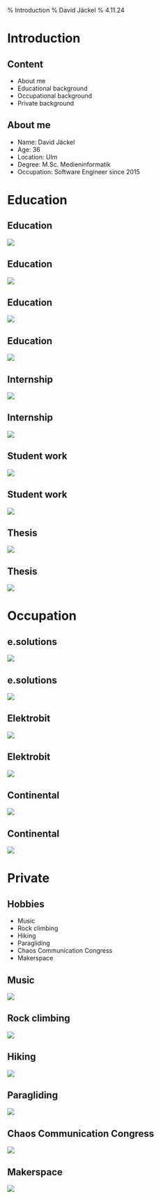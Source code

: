 % Introduction
% David Jäckel
% 4.11.24

# Introduction

## Content

* About me
* Educational background
* Occupational background
* Private background

## About me

* Name: David Jäckel
* Age: 36
* Location: Ulm
* Degree: M.Sc. Medieninformatik
* Occupation: Software Engineer since 2015

# Education

## Education

![](plantuml/bachelor.svg)

## Education

![](plantuml/use_bachelor.svg)

## Education

![](plantuml/master.svg)

## Education

![](plantuml/use_master.svg)

## Internship

![](plantuml/internships.svg)

## Internship

![](plantuml/use_intern.svg)

## Student work

![](plantuml/working_student.svg)

## Student work

![](plantuml/use_student.svg)

## Thesis

![](plantuml/thesis.svg)

## Thesis

![](plantuml/use_thesis.svg)

# Occupation

## e.solutions

![](plantuml/eso.svg)

## e.solutions

![](plantuml/use_eso.svg)

## Elektrobit

![](plantuml/eb.svg)

## Elektrobit

![](plantuml/use_eb.svg)

## Continental

![](plantuml/conti.svg)

## Continental

![](plantuml/use_conti.svg)

# Private

## Hobbies

* Music
* Rock climbing
* Hiking
* Paragliding
* Chaos Communication Congress
* Makerspace

## Music

![](plantuml/private/music.svg)

## Rock climbing

![](plantuml/private/climbing.svg)

## Hiking

![](plantuml/private/hiking.svg)

## Paragliding

![](plantuml/private/para.svg)

## Chaos Communication Congress

![](plantuml/private/ccc.svg)

## Makerspace

![](plantuml/private/maker.svg)

